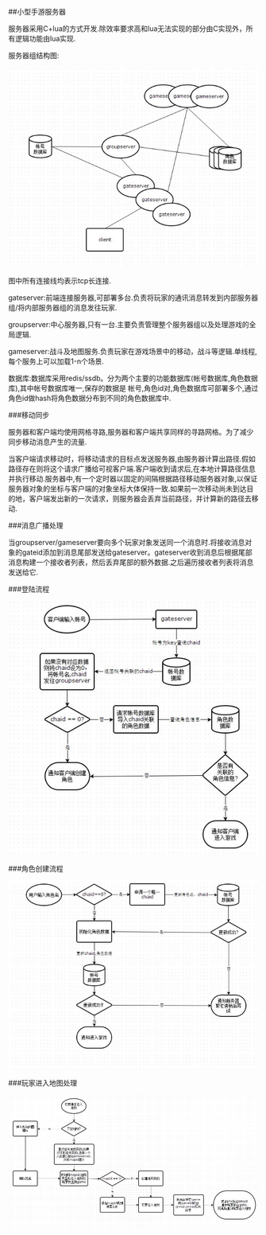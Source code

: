 ##小型手游服务器



服务器采用C+lua的方式开发.除效率要求高和lua无法实现的部分由C实现外，所有逻辑功能由lua实现.

服务器组结构图:

![Alt text](./服务器结构图.jpg)


图中所有连接线均表示tcp长连接.


gateserver:前端连接服务器,可部署多台.负责将玩家的通讯消息转发到内部服务器组/将内部服务器组的消息发往玩家.

groupserver:中心服务器,只有一台.主要负责管理整个服务器组以及处理游戏的全局逻辑.

gameserver:战斗及地图服务.负责玩家在游戏场景中的移动，战斗等逻辑.单线程,每个服务上可以加载1-n个场景.

数据库:数据库采用redis/ssdb。分为两个主要的功能数据库(帐号数据库,角色数据库),其中帐号数据库唯一,保存的数据是
帐号,角色id对,角色数据库可部署多个,通过角色id做hash将角色数据分布到不同的角色数据库中.


###移动同步

服务器和客户端均使用网格寻路,服务器和客户端共享同样的寻路网格。为了减少同步移动消息产生的流量.

当客户端请求移动时，将移动请求的目标点发送服务器,由服务器计算出路径.假如路径存在则将这个请求广播给可视客户端.客户端收到请求后,在本地计算路径信息并执行移动.服务器中,有一个定时器以固定的间隔根据路径移动服务器对象,以保证服务器对象的坐标与客户端的对象坐标大体保持一致.如果前一次移动尚未到达目的地，客户端发出新的一次请求，则服务器会丢弃当前路径，并计算新的路径去移动.


###消息广播处理

当groupserver/gameserver要向多个玩家对象发送同一个消息时.将接收消息对象的gateid添加到消息尾部发送给gateserver。gateserver收到消息后根据尾部消息构建一个接收者列表，然后丢弃尾部的额外数据.之后遍历接收者列表将消息发送给它.

###登陆流程

![Alt text](./登陆流程.jpg)


###角色创建流程


![Alt text](./角色创建.jpg)


###玩家进入地图处理

![Alt text](./玩家进入地图处理.jpg)

